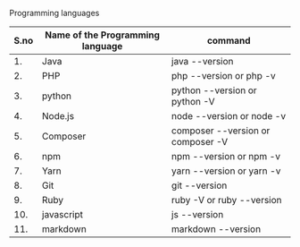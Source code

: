 Programming languages


|S.no| Name of the Programming  language  | command |
| ------------- | ------------- | ------------- |
|1. | Java  | java --version  |
|2. | PHP |	php --version or php -v |
|3. | python| python --version or python -V |
|4. |Node.js	 | node --version or node -v |
|5. |	Composer|composer --version  or composer -V|
|6. |npm | npm --version or npm -v|
|7. |Yarn| 	yarn --version  or yarn -v|
|8. |Git	| git --version | 
|9. | Ruby | ruby -V or ruby --version |
|10.| javascript | js --version |
|11.|markdown|  markdown --version|
